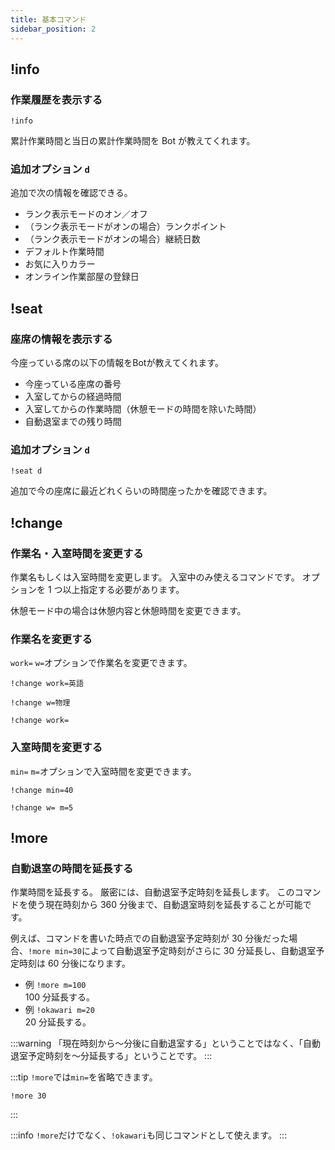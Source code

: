 ```yaml
---
title: 基本コマンド
sidebar_position: 2
---
```


## !info

### 作業履歴を表示する

```
!info
```

累計作業時間と当日の累計作業時間を Bot が教えてくれます。

### 追加オプション `d`

追加で次の情報を確認できる。

-   ランク表示モードのオン／オフ
-   （ランク表示モードがオンの場合）ランクポイント
-   （ランク表示モードがオンの場合）継続日数
-   デフォルト作業時間
-   お気に入りカラー
-   オンライン作業部屋の登録日

## !seat

### 座席の情報を表示する

今座っている席の以下の情報をBotが教えてくれます。

-   今座っている座席の番号
-   入室してからの経過時間
-   入室してからの作業時間（休憩モードの時間を除いた時間）
-   自動退室までの残り時間

### 追加オプション `d`

```
!seat d
```

追加で今の座席に最近どれくらいの時間座ったかを確認できます。

## !change

### 作業名・入室時間を変更する

作業名もしくは入室時間を変更します。
入室中のみ使えるコマンドです。
オプションを 1 つ以上指定する必要があります。

休憩モード中の場合は休憩内容と休憩時間を変更できます。

### 作業名を変更する

`work=` `w=`オプションで作業名を変更できます。

```text title="例：作業名を英語に変更する。"
!change work=英語
```

```text title="例：作業名を物理に変更する。"
!change w=物理
```

```text title="例：作業名を消す。"
!change work=
```

### 入室時間を変更する

`min=` `m=`オプションで入室時間を変更できます。

```text title="例：入室時間を 40 分に変更します。入室してから 10 分経過していた場合、自動退室する時刻は 30 分後（＝入室時刻から 40 分後）に設定されます。"
!change min=40
```

```text title="例：作業名を消して、入室時間を 5 分に変更します。入室から 5 分以上経過している場合は、自動退室時刻は変更されません。入室から 3 分経過している場合は、自動退室時刻は 2 分後（＝入室時刻から 5 分後）に設定されます。"
!change w= m=5
```

## !more

### 自動退室の時間を延長する

作業時間を延長する。
厳密には、自動退室予定時刻を延長します。
このコマンドを使う現在時刻から 360 分後まで、自動退室時刻を延長することが可能です。

例えば、コマンドを書いた時点での自動退室予定時刻が 30 分後だった場合、`!more min=30`によって自動退室予定時刻がさらに 30 分延長し、自動退室予定時刻は 60 分後になります。

-   例 `!more m=100`\
    100 分延長する。
-   例 `!okawari m=20`\
    20 分延長する。

:::warning
「現在時刻から～分後に自動退室する」ということではなく、「自動退室予定時刻を～分延長する」ということです。
:::

:::tip
`!more`では`min=`を省略できます。

```text title="例：30分延長する。"
!more 30
```

:::

:::info
`!more`だけでなく、`!okawari`も同じコマンドとして使えます。
:::
